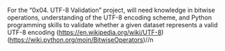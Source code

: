 For the “0x04. UTF-8 Validation” project, will need knowledge in bitwise operations, understanding of the UTF-8 encoding scheme, and Python programming skills to validate whether a given dataset represents a valid UTF-8 encoding
(https://en.wikipedia.org/wiki/UTF-8)
(https://wiki.python.org/moin/BitwiseOperators)//n
